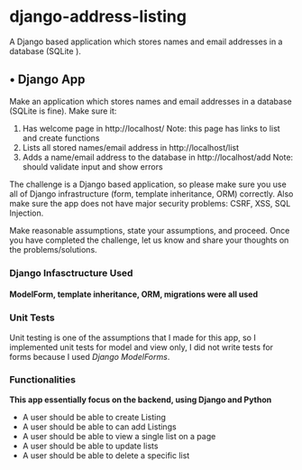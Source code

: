 # django-address-listing
A Django based application which stores names and email addresses in a database (SQLite ). 

•	Django App
---------------
Make an application which stores names and email addresses in a database (SQLite is fine). Make sure it:
1.	Has welcome page in http://localhost/ 
Note: this page has links to list and create functions
2.	Lists all stored names/email address in http://localhost/list
3.	Adds a name/email address to the database in http://localhost/add 
Note: should validate input and show errors

The challenge is a Django based application, so please make sure you use all of Django infrastructure (form, template inheritance, ORM) correctly. Also make sure the app does not have major security problems: CSRF, XSS, SQL Injection.

Make reasonable assumptions, state your assumptions, and proceed. Once you have completed the challenge, let us know and share your thoughts on the problems/solutions.

### Django Infasctructure Used
  #### ModelForm, template inheritance, ORM, migrations were all used


### Unit Tests

Unit testing is one of the assumptions that I made for this app, so I implemented unit tests for model and view only, I did not write tests for forms because I used _Django ModelForms_.


### Functionalities
**This app essentially focus on the backend, using Django and Python**
* A user should be able to create Listing
* A user should be able to can add Listings
* A user should be able to view a single list on a page
* A user should be able to update lists
* A user should be able to delete a specific list
